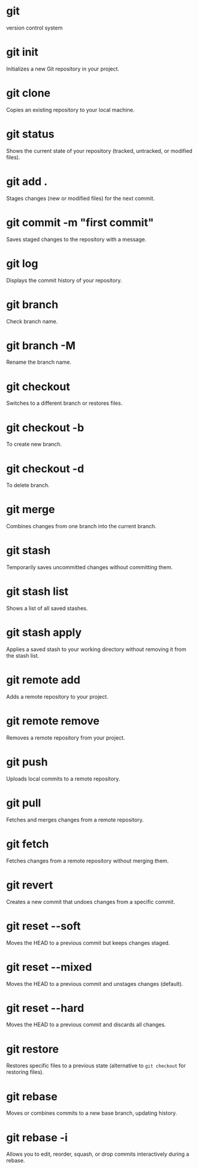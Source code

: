 # git
version control system

# git init
Initializes a new Git repository in your project.

# git clone
Copies an existing repository to your local machine.

# git status
Shows the current state of your repository (tracked, untracked, or modified files).

# git add .
Stages changes (new or modified files) for the next commit.

# git commit -m "first commit"
Saves staged changes to the repository with a message.

# git log
Displays the commit history of your repository.

# git branch
Check branch name.

# git branch -M <branch name>
Rename the branch name.

# git checkout <branch name>
Switches to a different branch or restores files.

# git checkout -b <branch name>
To create new branch.

# git checkout -d <branch name>
To delete branch.

# git merge
Combines changes from one branch into the current branch.

# git stash
Temporarily saves uncommitted changes without committing them.

# git stash list
Shows a list of all saved stashes.

# git stash apply
Applies a saved stash to your working directory without removing it from the stash list.

# git remote add
Adds a remote repository to your project.

# git remote remove
Removes a remote repository from your project.

# git push
Uploads local commits to a remote repository.

# git pull
Fetches and merges changes from a remote repository.

# git fetch
Fetches changes from a remote repository without merging them.

# git revert
Creates a new commit that undoes changes from a specific commit.

# git reset --soft
Moves the HEAD to a previous commit but keeps changes staged.

# git reset --mixed
Moves the HEAD to a previous commit and unstages changes (default).

# git reset --hard
Moves the HEAD to a previous commit and discards all changes.

# git restore
Restores specific files to a previous state (alternative to `git checkout` for restoring files).

# git rebase
Moves or combines commits to a new base branch, updating history.

# git rebase -i
Allows you to edit, reorder, squash, or drop commits interactively during a rebase.




